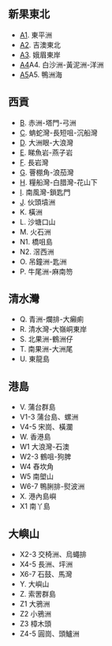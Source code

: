 ## 新果東北
- [A1][A1]. 東平洲
- [A2][A2]. 吉澳東北
- [A3][A3]. 娥眉東岸
- [A4]A4. 白沙洲-黃泥洲-洋洲
- [A5]A5. 鴨洲海
<!---
- B4. should be put here
-->
[A1]:https://carlos-chau.github.io/hk-coastal-caves-atlas/A-Z/A1.html
[A2]:https://carlos-chau.github.io/hk-coastal-caves-atlas/A-Z/A2.html
[A3]:https://carlos-chau.github.io/hk-coastal-caves-atlas/A-Z/A3.html
[A4]:https://carlos-chau.github.io/hk-coastal-caves-atlas/A-Z/A4.html
[A5]:https://carlos-chau.github.io/hk-coastal-caves-atlas/A-Z/A5.html

  
## 西貢
- [B][B]. 赤洲-塔門-弓洲
- [C][C]. 蚺蛇灣-長短咀-沉船灣
- [D][D]. 大洲眼-大浪灣
- [E][E]. 睇魚岩-燕子岩
- [F][F]. 長岩灣
- [G][G]. 罾棚角-浪茄灣
- [H][H]. 糧船灣-白腊灣-花山下
- [I][I]. 南風灣-鎖匙門
- [J][J]. 伙頭墳洲
- K. 橫洲
- L. 沙塘口山
- M. 火石洲
- N1. 橋咀島
- N2. 滘西洲
- O. 吊鐘洲-匙洲
- P. 牛尾洲-麻南笏

[B]:https://carlos-chau.github.io/hk-coastal-caves-atlas/A-Z/B.html
[C]:https://carlos-chau.github.io/hk-coastal-caves-atlas/A-Z/C.html
[D]:https://carlos-chau.github.io/hk-coastal-caves-atlas/A-Z/D.html
[E]:https://carlos-chau.github.io/hk-coastal-caves-atlas/A-Z/E.html
[F]:https://carlos-chau.github.io/hk-coastal-caves-atlas/A-Z/F.html
[G]:https://carlos-chau.github.io/hk-coastal-caves-atlas/A-Z/G.html
[H]:https://carlos-chau.github.io/hk-coastal-caves-atlas/A-Z/H.html
[I]:https://carlos-chau.github.io/hk-coastal-caves-atlas/A-Z/I.html
[J]:https://carlos-chau.github.io/hk-coastal-caves-atlas/A-Z/J.html

## 清水灣
- Q. 青洲-爛排-大癩痢
- R. 清水灣-大嶺峒東岸
- S. 北果洲-鶴洲仔
- T. 南果洲-大洲尾
- U. 東龍島

## 港島
- V. 蒲台群島
- V1-3 蒲台島、螺洲
- V4-5 宋崗、橫瀾
- W. 香港島
- W1 大浪灣-石澳
- W2-3 鶴咀-狗脾
- W4 舂坎角
- W5 南塱山
- W6-7 鴨脷排-熨波洲
- X. 港內島嶼
- X1 南丫島

## 大嶼山
- X2-3 交椅洲、烏蠅排
- X4-5 長洲、坪洲
- X6-7 石鼓、馬灣
- Y. 大嶼山
- Z. 索罟群島
- Z1 大鴉洲
- Z2 小鴉洲
- Z3 樟木頭
- Z4-5 圓崗、頭鱸洲
